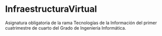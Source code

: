 # InfraestructuraVirtual
Asignatura obligatoria de la rama Tecnologías de la Información del primer cuatrimestre de cuarto del Grado de Ingeniería Informática.
